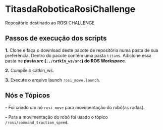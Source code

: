 # TitasdaRoboticaRosiChallenge
Repositório destinado ao ROSI CHALLENGE

## Passos de execução dos scripts

**1.** Clone e faça o download deste pacote de repositório numa pasta de sua preferência. Dentro do pacote
contém uma pasta `titans`. Adicione essa pasta na **pasta src (`../catkin_ws/src`)  do ROS Workspace**.

**2.** Compile o catkin_ws.

**3.** Execute o arquivo launch `rosi_move.launch`.

## Nós e Tópicos
**-** Foi criado um nó `rosi_move` para movimentação do robô(as rodas).

**-** Para a movimentação do robô foi usado o tópico `/rosi/command_traction_speed`.

